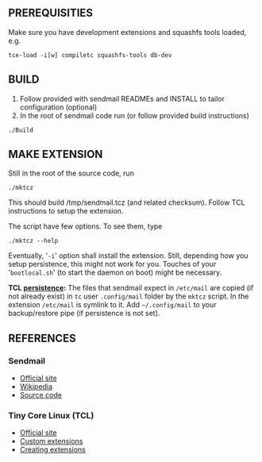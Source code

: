 ## PREREQUISITIES

Make sure you have development extensions and squashfs tools loaded, e.g.

```tce-load -i[w] compiletc squashfs-tools db-dev```


## BUILD

1. Follow provided with sendmail READMEs and INSTALL to tailor configuration (optional)
2. In the root of sendmail code run (or follow provided build instructions)

```./Build```


## MAKE EXTENSION

Still in the root of the source code, run

```./mktcz```

This should build /tmp/sendmail.tcz (and related checksum).
Follow TCL instructions to setup the extension.

The script have few options. To see them, type

```./mktcz --help```

Eventually, '`-i`' option shall install the extension.
Still, depending how you setup persistence, this might not
work for you. Touches of your '`bootlocal.sh`' (to start the
daemon on boot) might be necessary.

**TCL [persistence](http://wiki.tinycorelinux.net/wiki:start#persistence):**
The files that sendmail expect in `/etc/mail` are copied (if not already exist)
in `tc` user `.config/mail` folder by the `mktcz` script. In the extension
`/etc/mail` is symlink to it.
Add `~/.config/mail` to your backup/restore pipe (if persistence is not set).


## REFERENCES
### Sendmail
* [Official site](http://www.sendmail.com/)
* [Wikipedia](https://en.wikipedia.org/wiki/Sendmail)
* [Source code](ftp://ftp.sendmail.org/pub/sendmail/sendmail.8.15.2.tar.gz)
### Tiny Core Linux (TCL)
* [Official site](http://distro.ibiblio.org/tinycorelinux/)
* [Custom extensions](http://wiki.tinycorelinux.net/wiki:extension_for_settings)
* [Creating extensions](http://wiki.tinycorelinux.net/wiki:creating_extensions)
